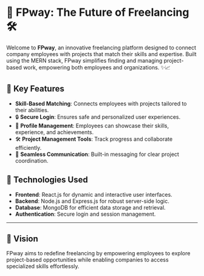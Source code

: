 # 🌟 FPway: The Future of Freelancing 🛠️  

Welcome to **FPway**, an innovative freelancing platform designed to connect company employees with projects that match their skills and expertise. Built using the MERN stack, FPway simplifies finding and managing project-based work, empowering both employees and organizations. ✨📈  

## 🔑 Key Features  
- **Skill-Based Matching**: Connects employees with projects tailored to their abilities.  
- 🔒 **Secure Login**: Ensures safe and personalized user experiences.  
- 📜 **Profile Management**: Employees can showcase their skills, experience, and achievements.  
- 🛠️ **Project Management Tools**: Track progress and collaborate efficiently.  
- 💬 **Seamless Communication**: Built-in messaging for clear project coordination.  

## 🔧 Technologies Used  
- **Frontend**: React.js for dynamic and interactive user interfaces.  
- **Backend**: Node.js and Express.js for robust server-side logic.  
- **Database**: MongoDB for efficient data storage and retrieval.  
- **Authentication**: Secure login and session management.  

---

## 🌟 Vision  
FPway aims to redefine freelancing by empowering employees to explore project-based opportunities while enabling companies to access specialized skills effortlessly.  

